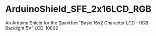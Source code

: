 ArduinoShield_SFE_2x16LCD_RGB
=============================

An Arduino Shield for the Sparkfun "Basic 16x2 Character LCD - RGB Backlight 5V" LCD-10862
